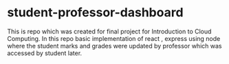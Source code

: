 # student-professor-dashboard
This is repo which was created for final project for Introduction to Cloud Computing. In this repo basic implementation of react , express using node where the student marks and grades were updated by professor which was accessed by student later.
